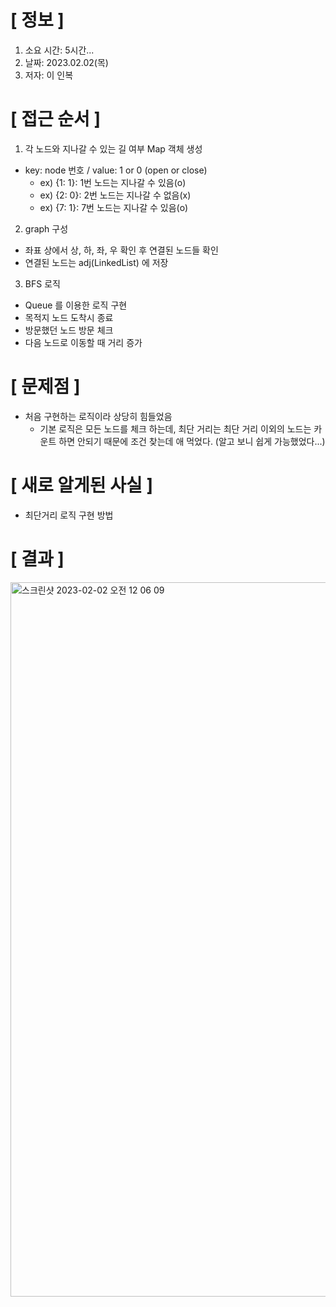 # **[ 정보 ]**
1. 소요 시간: 5시간...
2. 날짜: 2023.02.02(목)
3. 저자: 이 인복

# **[ 접근 순서 ]**
1. 각 노드와 지나갈 수 있는 길 여부 Map 객체 생성
- key: node 번호 / value: 1 or 0 (open or close)
    - ex) {1: 1}: 1번 노드는 지나갈 수 있음(o)
    - ex) {2: 0}: 2번 노드는 지나갈 수 없음(x)
    - ex) {7: 1}: 7번 노드는 지나갈 수 있음(o)
    
2. graph 구성
- 좌표 상에서 상, 하, 좌, 우 확인 후 연결된 노드들 확인
- 연결된 노드는 adj(LinkedList) 에 저장


3. BFS 로직
- Queue 를 이용한 로직 구현
- 목적지 노드 도착시 종료
- 방문했던 노드 방문 체크
- 다음 노드로 이동할 때 거리 증가

# **[ 문제점 ]**
- 처음 구현하는 로직이라 상당히 힘들었음
    - 기본 로직은 모든 노드를 체크 하는데, 최단 거리는 최단 거리 이외의 노드는 카운트 하면 안되기 때문에
      조건 찾는데 애 먹었다. (알고 보니 쉽게 가능했었다...)
      
# **[ 새로 알게된 사실 ]**
- 최단거리 로직 구현 방법

# **[ 결과 ]**
<img width="1143" alt="스크린샷 2023-02-02 오전 12 06 09" src="https://user-images.githubusercontent.com/59809278/216084498-d01e0622-b058-4460-ab07-4b258a855d3a.png">




         
